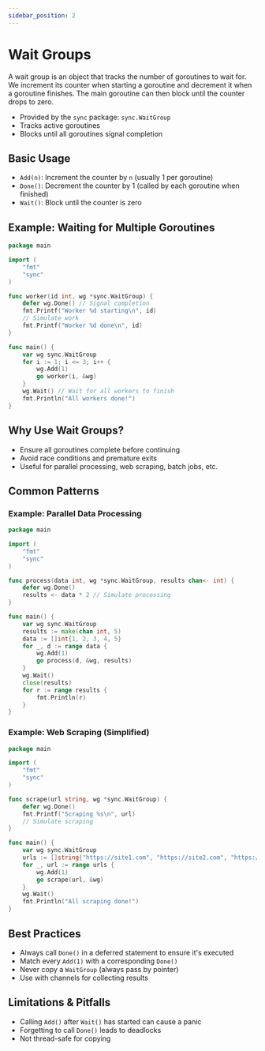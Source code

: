 ```yaml
---
sidebar_position: 2
---
```


# Wait Groups

A wait group is an object that tracks the number of goroutines to wait for. We increment its counter when starting a goroutine and decrement it when a goroutine finishes. The main goroutine can then block until the counter drops to zero.

- Provided by the `sync` package: `sync.WaitGroup`
- Tracks active goroutines
- Blocks until all goroutines signal completion

## Basic Usage

- `Add(n)`: Increment the counter by `n` (usually 1 per goroutine)
- `Done()`: Decrement the counter by 1 (called by each goroutine when finished)
- `Wait()`: Block until the counter is zero

## Example: Waiting for Multiple Goroutines

```go
package main

import (
    "fmt"
    "sync"
)

func worker(id int, wg *sync.WaitGroup) {
    defer wg.Done() // Signal completion
    fmt.Printf("Worker %d starting\n", id)
    // Simulate work
    fmt.Printf("Worker %d done\n", id)
}

func main() {
    var wg sync.WaitGroup
    for i := 1; i <= 3; i++ {
        wg.Add(1)
        go worker(i, &wg)
    }
    wg.Wait() // Wait for all workers to finish
    fmt.Println("All workers done!")
}
```

## Why Use Wait Groups?

- Ensure all goroutines complete before continuing
- Avoid race conditions and premature exits
- Useful for parallel processing, web scraping, batch jobs, etc.

## Common Patterns

### Example: Parallel Data Processing

```go
package main

import (
    "fmt"
    "sync"
)

func process(data int, wg *sync.WaitGroup, results chan<- int) {
    defer wg.Done()
    results <- data * 2 // Simulate processing
}

func main() {
    var wg sync.WaitGroup
    results := make(chan int, 5)
    data := []int{1, 2, 3, 4, 5}
    for _, d := range data {
        wg.Add(1)
        go process(d, &wg, results)
    }
    wg.Wait()
    close(results)
    for r := range results {
        fmt.Println(r)
    }
}
```

### Example: Web Scraping (Simplified)

```go
package main

import (
    "fmt"
    "sync"
)

func scrape(url string, wg *sync.WaitGroup) {
    defer wg.Done()
    fmt.Printf("Scraping %s\n", url)
    // Simulate scraping
}

func main() {
    var wg sync.WaitGroup
    urls := []string{"https://site1.com", "https://site2.com", "https://site3.com"}
    for _, url := range urls {
        wg.Add(1)
        go scrape(url, &wg)
    }
    wg.Wait()
    fmt.Println("All scraping done!")
}
```

## Best Practices

- Always call `Done()` in a deferred statement to ensure it's executed
- Match every `Add(1)` with a corresponding `Done()`
- Never copy a `WaitGroup` (always pass by pointer)
- Use with channels for collecting results

## Limitations & Pitfalls

- Calling `Add()` after `Wait()` has started can cause a panic
- Forgetting to call `Done()` leads to deadlocks
- Not thread-safe for copying
